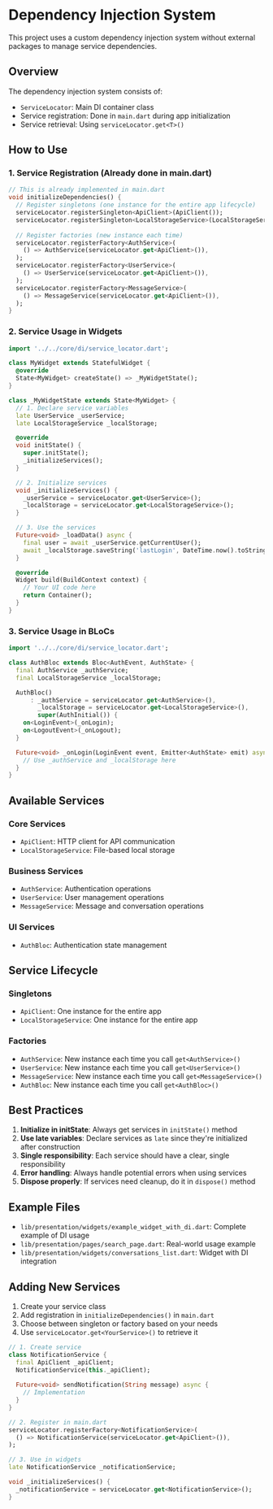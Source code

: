 # Dependency Injection System

This project uses a custom dependency injection system without external packages to manage service dependencies.

## Overview

The dependency injection system consists of:
- `ServiceLocator`: Main DI container class
- Service registration: Done in `main.dart` during app initialization
- Service retrieval: Using `serviceLocator.get<T>()`

## How to Use

### 1. Service Registration (Already done in main.dart)

```dart
// This is already implemented in main.dart
void initializeDependencies() {
  // Register singletons (one instance for the entire app lifecycle)
  serviceLocator.registerSingleton<ApiClient>(ApiClient());
  serviceLocator.registerSingleton<LocalStorageService>(LocalStorageService());
  
  // Register factories (new instance each time)
  serviceLocator.registerFactory<AuthService>(
    () => AuthService(serviceLocator.get<ApiClient>()),
  );
  serviceLocator.registerFactory<UserService>(
    () => UserService(serviceLocator.get<ApiClient>()),
  );
  serviceLocator.registerFactory<MessageService>(
    () => MessageService(serviceLocator.get<ApiClient>()),
  );
}
```

### 2. Service Usage in Widgets

```dart
import '../../core/di/service_locator.dart';

class MyWidget extends StatefulWidget {
  @override
  State<MyWidget> createState() => _MyWidgetState();
}

class _MyWidgetState extends State<MyWidget> {
  // 1. Declare service variables
  late UserService _userService;
  late LocalStorageService _localStorage;

  @override
  void initState() {
    super.initState();
    _initializeServices();
  }

  // 2. Initialize services
  void _initializeServices() {
    _userService = serviceLocator.get<UserService>();
    _localStorage = serviceLocator.get<LocalStorageService>();
  }

  // 3. Use the services
  Future<void> _loadData() async {
    final user = await _userService.getCurrentUser();
    await _localStorage.saveString('lastLogin', DateTime.now().toString());
  }

  @override
  Widget build(BuildContext context) {
    // Your UI code here
    return Container();
  }
}
```

### 3. Service Usage in BLoCs

```dart
import '../../core/di/service_locator.dart';

class AuthBloc extends Bloc<AuthEvent, AuthState> {
  final AuthService _authService;
  final LocalStorageService _localStorage;

  AuthBloc()
      : _authService = serviceLocator.get<AuthService>(),
        _localStorage = serviceLocator.get<LocalStorageService>(),
        super(AuthInitial()) {
    on<LoginEvent>(_onLogin);
    on<LogoutEvent>(_onLogout);
  }

  Future<void> _onLogin(LoginEvent event, Emitter<AuthState> emit) async {
    // Use _authService and _localStorage here
  }
}
```

## Available Services

### Core Services
- `ApiClient`: HTTP client for API communication
- `LocalStorageService`: File-based local storage

### Business Services
- `AuthService`: Authentication operations
- `UserService`: User management operations  
- `MessageService`: Message and conversation operations

### UI Services
- `AuthBloc`: Authentication state management

## Service Lifecycle

### Singletons
- `ApiClient`: One instance for the entire app
- `LocalStorageService`: One instance for the entire app

### Factories
- `AuthService`: New instance each time you call `get<AuthService>()`
- `UserService`: New instance each time you call `get<UserService>()`
- `MessageService`: New instance each time you call `get<MessageService>()`
- `AuthBloc`: New instance each time you call `get<AuthBloc>()`

## Best Practices

1. **Initialize in initState**: Always get services in `initState()` method
2. **Use late variables**: Declare services as `late` since they're initialized after construction
3. **Single responsibility**: Each service should have a clear, single responsibility
4. **Error handling**: Always handle potential errors when using services
5. **Dispose properly**: If services need cleanup, do it in `dispose()` method

## Example Files

- `lib/presentation/widgets/example_widget_with_di.dart`: Complete example of DI usage
- `lib/presentation/pages/search_page.dart`: Real-world usage example
- `lib/presentation/widgets/conversations_list.dart`: Widget with DI integration

## Adding New Services

1. Create your service class
2. Add registration in `initializeDependencies()` in `main.dart`
3. Choose between singleton or factory based on your needs
4. Use `serviceLocator.get<YourService>()` to retrieve it

```dart
// 1. Create service
class NotificationService {
  final ApiClient _apiClient;
  NotificationService(this._apiClient);
  
  Future<void> sendNotification(String message) async {
    // Implementation
  }
}

// 2. Register in main.dart
serviceLocator.registerFactory<NotificationService>(
  () => NotificationService(serviceLocator.get<ApiClient>()),
);

// 3. Use in widgets
late NotificationService _notificationService;

void _initializeServices() {
  _notificationService = serviceLocator.get<NotificationService>();
}
```
